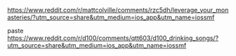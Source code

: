 https://www.reddit.com/r/mattcolville/comments/rzc5dh/leverage_your_monasteries/?utm_source=share&utm_medium=ios_app&utm_name=iossmf

paste https://www.reddit.com/r/d100/comments/qtt603/d100_drinking_songs/?utm_source=share&utm_medium=ios_app&utm_name=iossmf 